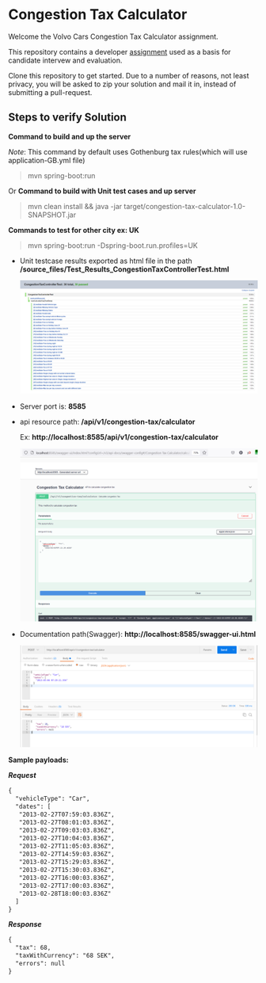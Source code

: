# Congestion Tax Calculator

Welcome the Volvo Cars Congestion Tax Calculator assignment.

This repository contains a developer [assignment](ASSIGNMENT.md) used as a basis for candidate intervew and evaluation.

Clone this repository to get started. Due to a number of reasons, not least privacy, you will be asked to zip your solution and mail it in, instead of submitting a pull-request.

## Steps to verify Solution
**Command to build and up the server**

_Note_: This command by default uses Gothenburg tax rules(which will use application-GB.yml file) 
> mvn spring-boot:run

Or
**Command to build with Unit test cases and up server**
> mvn clean install && java -jar target/congestion-tax-calculator-1.0-SNAPSHOT.jar

**Commands to test for other city ex: UK**
> mvn spring-boot:run -Dspring-boot.run.profiles=UK

- Unit testcase results exported as html file in the path **/source_files/Test_Results_CongestionTaxControllerTest.html**

  ![Alt text](https://github.com/dineshbusireddy/congestion-tax-calculator/blob/master/source_files/JUnits.PNG "JUnits")
- Server port is: **8585**
- api resource path: **/api/v1/congestion-tax/calculator**
  
  Ex: **http://localhost:8585/api/v1/congestion-tax/calculator**
  
  ![Alt text](https://github.com/dineshbusireddy/congestion-tax-calculator/blob/master/source_files/documentation.PNG "Swagger UI")
- Documentation path(Swagger): **http://localhost:8585/swagger-ui.html**
  
   ![Alt text](https://github.com/dineshbusireddy/congestion-tax-calculator/blob/master/source_files/postman.PNG "Postman")
  
**Sample payloads:**

**_Request_**
````
{
  "vehicleType": "Car",
  "dates": [
   "2013-02-27T07:59:03.836Z",
   "2013-02-27T08:01:03.836Z",
   "2013-02-27T09:03:03.836Z",
   "2013-02-27T10:04:03.836Z",
   "2013-02-27T11:05:03.836Z",
   "2013-02-27T14:59:03.836Z",
   "2013-02-27T15:29:03.836Z",
   "2013-02-27T15:30:03.836Z",
   "2013-02-27T16:00:03.836Z",
   "2013-02-27T17:00:03.836Z",
   "2013-02-28T18:00:03.836Z"
  ]
}
````
**_Response_**
````
{
  "tax": 68,
  "taxWithCurrency": "68 SEK",
  "errors": null
}
````

